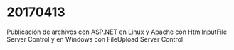 # 20170413
Publicación de archivos con ASP.NET en Linux y Apache con HtmlInputFile Server Control y en Windows con FileUpload Server Control
